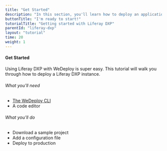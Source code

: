 ```yaml
---
title: "Get Started"
description: "In this section, you'll learn how to deploy an application using Liferay DXP."
buttonTitle: "I'm ready to start!"
tutorialTitle: "Getting started with Liferay DXP"
parentId: "liferay-dxp"
layout: "tutorial"
time: 20
weight: 1
---
```


#### Get Started

Using Liferay DXP with WeDeploy is super easy. This tutorial will walk you through how to deploy a Liferay DXP instance.

###### What you'll need

<ul class="checklist">
	<li><a href="https://wedeploy.com/docs/intro/using-the-command-line.html" target="_blank">The WeDeploy CLI</a></li>
	<li>A code editor</li>
</ul>

###### What you'll do

<ul class="checklist">
	<li>Download a sample project</li>
	<li>Add a configuration file</li>
	<li>Deploy to production</li>
</ul>

